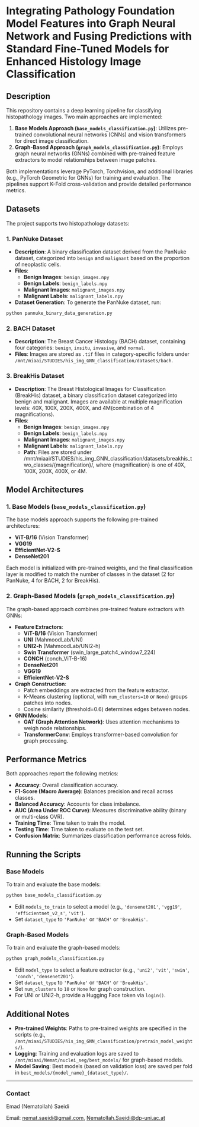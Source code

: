 
# Integrating Pathology Foundation Model Features into Graph Neural Network and Fusing Predictions with Standard Fine-Tuned Models for Enhanced Histology Image Classification

## Description
This repository contains a deep learning pipeline for classifying histopathology images. Two main approaches are implemented:

1. **Base Models Approach (`base_models_classification.py`)**: Utilizes pre-trained convolutional neural networks (CNNs) and vision transformers for direct image classification.
2. **Graph-Based Approach (`graph_models_classification.py`)**: Employs graph neural networks (GNNs) combined with pre-trained feature extractors to model relationships between image patches.

Both implementations leverage PyTorch, Torchvision, and additional libraries (e.g., PyTorch Geometric for GNNs) for training and evaluation. The pipelines support K-Fold cross-validation and provide detailed performance metrics.

## Datasets
The project supports two histopathology datasets:

### 1. PanNuke Dataset
- **Description**: A binary classification dataset derived from the PanNuke dataset, categorized into `benign` and `malignant` based on the proportion of neoplastic cells.
- **Files**:
  - **Benign Images**: `benign_images.npy`
  - **Benign Labels**: `benign_labels.npy`
  - **Malignant Images**: `malignant_images.npy`
  - **Malignant Labels**: `malignant_labels.npy`
- **Dataset Generation**:
To generate the PanNuke dataset, run:
```sh
python pannuke_binary_data_generation.py
```

### 2. BACH Dataset
- **Description**: The Breast Cancer Histology (BACH) dataset, containing four categories: `benign`, `insitu`, `invasive`, and `normal`.
- **Files**: Images are stored as `.tif` files in category-specific folders under `/mnt/miaai/STUDIES/his_img_GNN_classification/datasets/bach`.


### 3. BreakHis Dataset
- **Description**: The Breast Histological Images for Classification (BreakHis) dataset, a binary classification dataset categorized into benign and malignant. Images are available at multiple magnification levels: 40X, 100X, 200X, 400X, and 4M(combination of 4 magnifications).
- **Files**: 
  - **Benign Images**: `benign_images.npy`
  - **Benign Labels**: `benign_labels.npy`
  - **Malignant Images**: `malignant_images.npy`
  - **Malignant Labels**: `malignant_labels.npy`
  - **Path**: Files are stored under /mnt/miaai/STUDIES/his_img_GNN_classification/datasets/breakhis_two_classes/{magnification}/, where {magnification} is one of 40X, 100X, 200X, 400X, or 4M.
 

## Model Architectures

### 1. Base Models (`base_models_classification.py`)
The base models approach supports the following pre-trained architectures:
- **ViT-B/16** (Vision Transformer)
- **VGG19**
- **EfficientNet-V2-S**
- **DenseNet201**

Each model is initialized with pre-trained weights, and the final classification layer is modified to match the number of classes in the dataset (2 for PanNuke, 4 for BACH, 2 for BreakHis).

### 2. Graph-Based Models (`graph_models_classification.py`)
The graph-based approach combines pre-trained feature extractors with GNNs:
- **Feature Extractors**:
  - **ViT-B/16** (Vision Transformer)
  - **UNI** (MahmoodLab/UNI)
  - **UNI2-h** (MahmoodLab/UNI2-h)
  - **Swin Transformer** (swin_large_patch4_window7_224)
  - **CONCH** (conch_ViT-B-16)
  - **DenseNet201**
  - **VGG19**
  - **EfficientNet-V2-S**
- **Graph Construction**:
  - Patch embeddings are extracted from the feature extractor.
  - K-Means clustering (optional, with `num_clusters=10` or `None`) groups patches into nodes.
  - Cosine similarity (threshold=0.6) determines edges between nodes.
- **GNN Models**:
  - **GAT (Graph Attention Network)**: Uses attention mechanisms to weigh node relationships.
  - **TransformerConv**: Employs transformer-based convolution for graph processing.

## Performance Metrics
Both approaches report the following metrics:
- **Accuracy**: Overall classification accuracy.
- **F1-Score (Macro Average)**: Balances precision and recall across classes.
- **Balanced Accuracy**: Accounts for class imbalance.
- **AUC (Area Under ROC Curve)**: Measures discriminative ability (binary or multi-class OVR).
- **Training Time**: Time taken to train the model.
- **Testing Time**: Time taken to evaluate on the test set.
- **Confusion Matrix**: Summarizes classification performance across folds.

## Running the Scripts

### Base Models
To train and evaluate the base models:
```sh
python base_models_classification.py
```
- Edit `models_to_train` to select a model (e.g., `'densenet201'`, `'vgg19'`, `'efficientnet_v2_s'`, `'vit'`).
- Set `dataset_type` to `'PanNuke'` or `'BACH'` or `'BreakHis'`.

### Graph-Based Models
To train and evaluate the graph-based models:
```sh
python graph_models_classification.py
```
- Edit `model_type` to select a feature extractor (e.g., `'uni2'`, `'vit'`, `'swin'`, `'conch'`, `'densenet201'`).
- Set `dataset_type` to `'PanNuke'` or `'BACH'` or `'BreakHis'`.
- Set `num_clusters` to `10` or `None` for graph construction.
- For UNI or UNI2-h, provide a Hugging Face token via `login()`.

## Additional Notes
- **Pre-trained Weights**: Paths to pre-trained weights are specified in the scripts (e.g., `/mnt/miaai/STUDIES/his_img_GNN_classification/pretrain_model_weights/`).
- **Logging**: Training and evaluation logs are saved to `/mnt/miaai/Nemat/nuclei_seg/best_models/` for graph-based models.
- **Model Saving**: Best models (based on validation loss) are saved per fold in `best_models/{model_name}_{dataset_type}/`.

--- 

### Contact
Emad (Nematollah) Saeidi

Email: nemat.saeidi@gmail.com, Nematollah.Saeidi@dp-uni.ac.at

